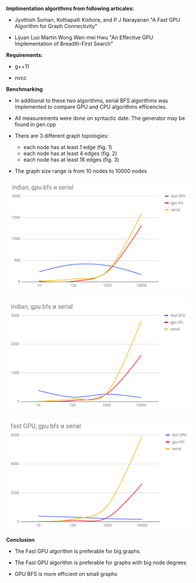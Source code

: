 **Implimentation algorithms from following articales:**

* Jyothish Soman, Kothapalli Kishore, and P J Narayanan "A Fast GPU Algorithm for Graph Connectivity"

* Lijuan Luo Martin Wong Wen-mei Hwu "An Effective GPU Implementation of Breadth-First Search"

**Requirements:**

* g++11

* nvcc

**Benchmarking**

* In additional to these two algorithms, serial BFS algorithms was implemented to compare GPU and CPU algorithms efficencies.

* All measurements were done on syntactic date. The generator may be found in gen.cpp

* There are 3 different graph topologies: 
	- each node has at least 1 edge (fig. 1)
	- each node has at least 4 edges (fig. 2)
	- each node has at least 16 edges (fig. 3)

* The graph size range is from 10 nodes to 10000 nodes

![fig. 1](1-edge.png)

![fig. 2](4-edges.png)

![fig. 3](16-edges.png)

**Conclusion**

* The Fast GPU algorithm is preferable for big graphs

* The Fast GPU algorithm is preferable for graphs with big node degrees 

* GPU BFS is more efficient on small graphs

